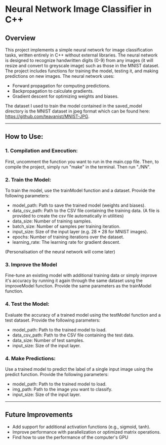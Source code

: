 # Neural Network Image Classifier in C++

## Overview
This project implements a simple neural network for image classification tasks, written entirely in C++ without external libraries. The neural network is designed to recognize handwritten digits (0-9) from any images (it will resize and convert to greyscale image) such as those in the MNIST dataset. The project includes functions for training the model, testing it, and making predictions on new images. The neural network uses:

- Forward propagation for computing predictions.
- Backpropagation to calculate gradients.
- Gradient descent for optimizing weights and biases.

The dataset I used to train the model contained in the saved_model directory is the MNIST dataset in jpeg format which can be found here: https://github.com/teavanist/MNIST-JPG.

---

## How to Use:
### 1. Compilation and Execution:
First, uncomment the function you want to run in the main.cpp file. Then, to compile the project, simply run "make" in the terminal. Then run "./NN".

### 2. Train the Model:
To train the model, use the trainModel function and a dataset. Provide the following parameters:

- model_path: Path to save the trained model (weights and biases).
- data_csv_path: Path to the CSV file containing the training data. (A file is provided to create the csv file automatically in utilities)
- data_size: Number of training samples.
- batch_size: Number of samples per training iteration.
- input_size: Size of the input layer (e.g. 28 * 28 for MNIST images).
- epochs: Number of training iterations over the dataset.
- learning_rate: The learning rate for gradient descent.

(Personalisation of the neural network will come later)

### 3. Improve the Model
Fine-tune an existing model with additional training data or simply improve it's accuracy by running it again through the same dataset usng the improveModel function. Provide the same parameters as the trainModel function.

### 4. Test the Model:
Evaluate the accuracy of a trained model using the testModel function and a test dataset. Provide the following parameters:

- model_path: Path to the trained model to load.
- data_csv_path: Path to the CSV file containing the test data.
- data_size: Number of test samples.
- input_size: Size of the input layer.

### 4. Make Predictions:
Use a trained model to predict the label of a single input image using the predict function. Provide the following parameters:

- model_path: Path to the trained model to load.
- img_path: Path to the image you want to classify.
- input_size: Size of the input layer.

---

## Future Improvements

- Add support for additional activation functions (e.g., sigmoid, tanh).
- Improve performance with parallelization or optimized matrix operations.
- Find how to use the performance of the computer's GPU

